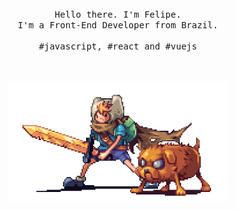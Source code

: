<p align="center">
  <br>
  <br>
  <br>
  <samp>Hello there. I'm Felipe.<br> I'm a Front-End Developer from Brazil.<br><br>#javascript, #react and #vuejs</samp>
  <br>
  <br>
  <br>
  <br>
  <img src="https://github.com/selimdoyranli/selimdoyranli/blob/master/preview.gif" width="350" />
</p>
